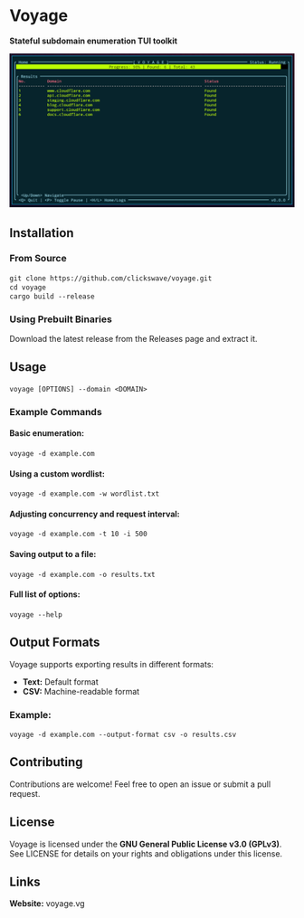 # Voyage

**Stateful subdomain enumeration TUI toolkit**

![Voyage SS](https://github.com/clickswave/voyage/blob/main/voyage-ss1.png?raw=true)

## Installation

### From Source

```
git clone https://github.com/clickswave/voyage.git
cd voyage
cargo build --release
```

### Using Prebuilt Binaries

Download the latest release from the Releases page and extract it.

## Usage

```
voyage [OPTIONS] --domain <DOMAIN>
```

### Example Commands

#### Basic enumeration:

```
voyage -d example.com
```

#### Using a custom wordlist:

```
voyage -d example.com -w wordlist.txt
```

#### Adjusting concurrency and request interval:

```
voyage -d example.com -t 10 -i 500
```

#### Saving output to a file:

```
voyage -d example.com -o results.txt
```

#### Full list of options:

```
voyage --help
```

## Output Formats

Voyage supports exporting results in different formats:
* **Text:** Default format
* **CSV:** Machine-readable format

### Example:

```
voyage -d example.com --output-format csv -o results.csv
```

## Contributing

Contributions are welcome! Feel free to open an issue or submit a pull request.

## License

Voyage is licensed under the **GNU General Public License v3.0 (GPLv3)**. See LICENSE for details on your rights and obligations under this license.

## Links

**Website:** voyage.vg
